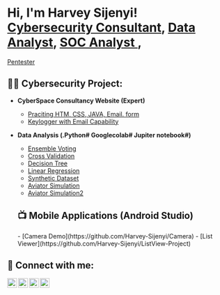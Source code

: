 <h1>Hi, I'm Harvey Sijenyi! <br/> <a href="https://github.com/Harvey-Sijenyi/"> Cybersecurity Consultant</a>, <a href="https://github.com/Harvey-Sijenyi/Data-Analysis">Data Analyst</a>, <a href="https://github.com/Harvey-Sijenyi/""> SOC Analyst </a>, </h1> <a href="https://github.com/Harvey-Sijenyi/"">Pentester </a></h1>

<h2>👨‍💻 Cybersecurity Project:</h2>

- <b>CyberSpace Consultancy Website (Expert) </b>
  - [Praciting HTM, CSS, JAVA, Email. form](https://github.com/Harvey-Sijenyi/https---github.com-Harvey-Sijenyi-CyberSpace-Consultancy)
  - [Keylogger with Email Capability](https://github.com/Harvey-Sijenyi/keylogger-project) 
    
- <b> Data Analysis (.Python# Googlecolab# Jupiter notebook#) </b>
  - [Ensemble Voting ](https://github.com/Harvey-Sijenyi/Data-Analysis/blob/master/Ansemble_voting.ipynb)
  - [Cross Validation ](https://github.com/Harvey-Sijenyi/Data-Analysis/blob/master/Cross_validation.ipynb)
  - [Decision Tree ](https://github.com/Harvey-Sijenyi/Data-Analysis/blob/master/DecisionTree.ipynb)
  - [Linear Regression ](https://github.com/Harvey-Sijenyi/Data-Analysis/blob/master/LinearRegression.ipynb)
  - [Synthetic Dataset ](https://github.com/Harvey-Sijenyi/Data-Analysis/blob/master/synthetic_dataset.ipynb)
  - [Aviator Simulation ](https://github.com/Harvey-Sijenyi/Aviatorgame)
  - [Aviator Simulation2 ]( https://github.com/Harvey-Sijenyi/Data-Analysis/blob/master/aviatorgame.ipynb)

  
  <h2>📺 Mobile Applications (Android Studio) </h2>
  - [Camera Demo](https://github.com/Harvey-Sijenyi/Camera)
  - [List Viewer](https://github.com/Harvey-Sijenyi/ListView-Project)
  


<h2> 🤳 Connect with me:</h2>

[<img align="left" alt="harvey-sijenyi | YouTube" width="22px" src="https://cdn.harvey-sijenyi.net/npm/simple-icons@v3/icons/youtube.svg" />][youtube]
[<img align="left" alt="harvey-sijenyi | Twitter" width="22px" src="https://cdn.harvey-sijenyi.net/npm/simple-icons@v3/icons/twitter.svg" />][twitter]
[<img align="left" alt="harvey-sijenyi | LinkedIn" width="22px" src="https://cdn.harvey-sijenyi.net/npm/simple-icons@v3/icons/linkedin.svg" />][linkedin]
[<img align="left" alt="harvey-sijenyi | Instagram" width="22px" src="https://cdn.harvey-sijenyi.net/npm/simple-icons@v3/icons/instagram.svg" />][instagram]

[twitter]: https://www.linkedin.com/in/harvey-sijenyi/
[youtube]: https://www.linkedin.com/in/harvey-sijenyi/
[instagram]: https://www.linkedin.com/in/harvey-sijenyi/
[linkedin]: https://www.linkedin.com/in/harvey-sijenyi/

<!--
**joshmadakor1/joshmadakor1** is a ✨ _special_ ✨ repository because its `README.md` (this file) appears on your GitHub profile.

Here are some ideas to get you started:

- 🔭 I’m currently working on ...
- 🌱 I’m currently learning ...
- 👯 I’m looking to collaborate on ...
- 🤔 I’m looking for help with ...
- 💬 Ask me about ...
- 📫 How to reach me: ...
- 😄 Pronouns: ...
- ⚡ Fun fact: ...
-->
